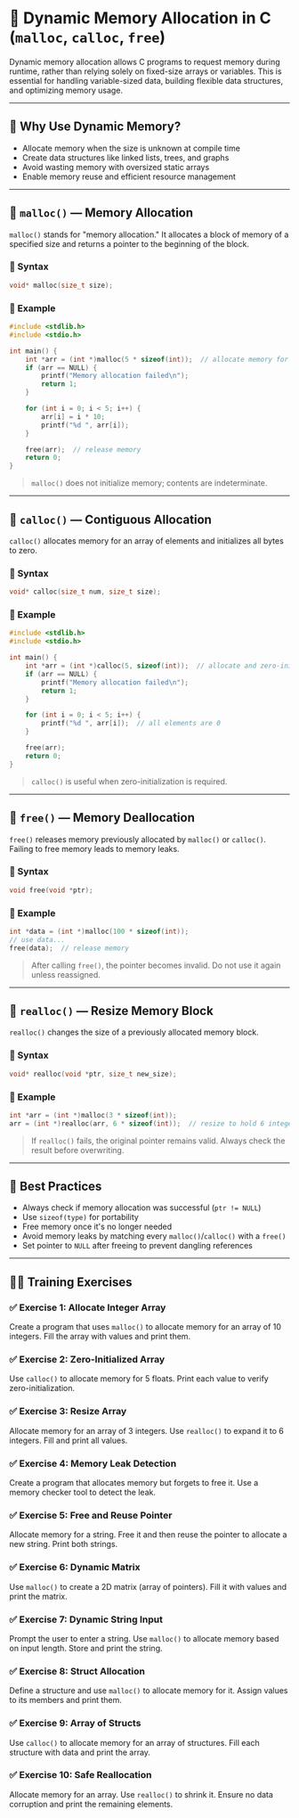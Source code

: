 # 🧠 Dynamic Memory Allocation in C (`malloc`, `calloc`, `free`)

Dynamic memory allocation allows C programs to request memory during runtime, rather than relying solely on fixed-size arrays or variables. This is essential for handling variable-sized data, building flexible data structures, and optimizing memory usage.

---

## 🔹 Why Use Dynamic Memory?

- Allocate memory when the size is unknown at compile time
- Create data structures like linked lists, trees, and graphs
- Avoid wasting memory with oversized static arrays
- Enable memory reuse and efficient resource management

---

## 🔸 `malloc()` — Memory Allocation

`malloc()` stands for "memory allocation." It allocates a block of memory of a specified size and returns a pointer to the beginning of the block.

### 🔹 Syntax

```c
void* malloc(size_t size);
```

### 🔹 Example

```c
#include <stdlib.h>
#include <stdio.h>

int main() {
    int *arr = (int *)malloc(5 * sizeof(int));  // allocate memory for 5 integers
    if (arr == NULL) {
        printf("Memory allocation failed\n");
        return 1;
    }

    for (int i = 0; i < 5; i++) {
        arr[i] = i * 10;
        printf("%d ", arr[i]);
    }

    free(arr);  // release memory
    return 0;
}
```

> `malloc()` does not initialize memory; contents are indeterminate.

---

## 🔸 `calloc()` — Contiguous Allocation

`calloc()` allocates memory for an array of elements and initializes all bytes to zero.

### 🔹 Syntax

```c
void* calloc(size_t num, size_t size);
```

### 🔹 Example

```c
#include <stdlib.h>
#include <stdio.h>

int main() {
    int *arr = (int *)calloc(5, sizeof(int));  // allocate and zero-initialize
    if (arr == NULL) {
        printf("Memory allocation failed\n");
        return 1;
    }

    for (int i = 0; i < 5; i++) {
        printf("%d ", arr[i]);  // all elements are 0
    }

    free(arr);
    return 0;
}
```

> `calloc()` is useful when zero-initialization is required.

---

## 🔸 `free()` — Memory Deallocation

`free()` releases memory previously allocated by `malloc()` or `calloc()`. Failing to free memory leads to memory leaks.

### 🔹 Syntax

```c
void free(void *ptr);
```

### 🔹 Example

```c
int *data = (int *)malloc(100 * sizeof(int));
// use data...
free(data);  // release memory
```

> After calling `free()`, the pointer becomes invalid. Do not use it again unless reassigned.

---

## 🔸 `realloc()` — Resize Memory Block

`realloc()` changes the size of a previously allocated memory block.

### 🔹 Syntax

```c
void* realloc(void *ptr, size_t new_size);
```

### 🔹 Example

```c
int *arr = (int *)malloc(3 * sizeof(int));
arr = (int *)realloc(arr, 6 * sizeof(int));  // resize to hold 6 integers
```

> If `realloc()` fails, the original pointer remains valid. Always check the result before overwriting.

---

## 🧠 Best Practices

- Always check if memory allocation was successful (`ptr != NULL`)
- Use `sizeof(type)` for portability
- Free memory once it's no longer needed
- Avoid memory leaks by matching every `malloc()`/`calloc()` with a `free()`
- Set pointer to `NULL` after freeing to prevent dangling references

---

## 🧑‍💻 Training Exercises

### ✅ Exercise 1: Allocate Integer Array
Create a program that uses `malloc()` to allocate memory for an array of 10 integers. Fill the array with values and print them.

### ✅ Exercise 2: Zero-Initialized Array
Use `calloc()` to allocate memory for 5 floats. Print each value to verify zero-initialization.

### ✅ Exercise 3: Resize Array
Allocate memory for an array of 3 integers. Use `realloc()` to expand it to 6 integers. Fill and print all values.

### ✅ Exercise 4: Memory Leak Detection
Create a program that allocates memory but forgets to free it. Use a memory checker tool to detect the leak.

### ✅ Exercise 5: Free and Reuse Pointer
Allocate memory for a string. Free it and then reuse the pointer to allocate a new string. Print both strings.

### ✅ Exercise 6: Dynamic Matrix
Use `malloc()` to create a 2D matrix (array of pointers). Fill it with values and print the matrix.

### ✅ Exercise 7: Dynamic String Input
Prompt the user to enter a string. Use `malloc()` to allocate memory based on input length. Store and print the string.

### ✅ Exercise 8: Struct Allocation
Define a structure and use `malloc()` to allocate memory for it. Assign values to its members and print them.

### ✅ Exercise 9: Array of Structs
Use `calloc()` to allocate memory for an array of structures. Fill each structure with data and print the array.

### ✅ Exercise 10: Safe Reallocation
Allocate memory for an array. Use `realloc()` to shrink it. Ensure no data corruption and print the remaining elements.
